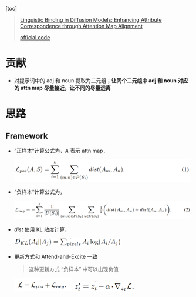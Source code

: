 [toc]

> [Linguistic Binding in Diffusion Models: Enhancing Attribute Correspondence through Attention Map Alignment](https://arxiv.org/abs/2306.08877)
>
> [official code](https://github.com/RoyiRa/Linguistic-Binding-in-Diffusion-Models)

# 贡献

- 对提示词中的 adj 和 noun 提取为二元组；**让同个二元组中 adj 和 noun 对应的 attn map 尽量接近，让不同的尽量远离**





# 思路

## Framework

- ”正样本“计算公式为，$A$ 表示 attn map，

  <img src="assets/image-20250428233514299.png" alt="image-20250428233514299" style="zoom:50%;" />

- ”负样本“计算公式为，

  <img src="assets/image-20250428233536921.png" alt="image-20250428233536921" style="zoom:50%;" />

- $dist$ 使用 KL 散度计算，

  <img src="assets/image-20250428233624306.png" alt="image-20250428233624306" style="zoom:50%;" />

- 更新方式和 Attend-and-Excite 一致

  > 这种更新方式 “负样本” 中可以出现负值

  <img src="assets/image-20250428234225947.png" alt="image-20250428234225947" style="zoom:50%;" />

  <img src="assets/image-20250428234142694.png" alt="image-20250428234142694" style="zoom:60%;" />

  